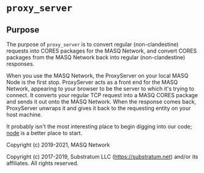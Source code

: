 # `proxy_server`

## Purpose
The purpose of `proxy_server` is to convert regular (non-clandestine) requests into CORES packages for the MASQ Network,
and convert CORES packages from the MASQ Network back into regular (non-clandestine) responses.

When you use the MASQ Network, the ProxyServer on your local MASQ Node is the first stop.
ProxyServer acts as a front end for the MASQ Network, appearing to your browser to be the server
to which it's trying to connect. It converts your regular TCP request into a MASQ CORES package and sends it out 
onto the MASQ Network. When the response comes back, ProxyServer unwraps it and gives it back to the requesting entity 
on your host machine.

It probably isn't the most interesting place to begin digging into our code;
[node](https://github.com/MASQ-Project/Node/tree/master/node)
is a better place to start.

Copyright (c) 2019-2021, MASQ Network

Copyright (c) 2017-2019, Substratum LLC (https://substratum.net) and/or its affiliates. All rights reserved.
